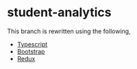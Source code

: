 # student-analytics

This branch is rewritten using the following,
- [Typescript](https://typescriptlang.org)
- [Bootstrap](https://getbootstrap.com/)
- [Redux](https://redux.js.org/)
